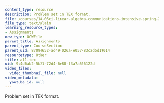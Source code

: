```yaml
---
content_type: resource
description: Problem set in TEX format.
file: /courses/18-06ci-linear-algebra-communications-intensive-spring-2004/9c4d6ab25b2172d46e88f3a7a526122d_al1.tex
file_type: text/plain
learning_resource_types:
- Assignments
ocw_type: OCWFile
parent_title: Assignments
parent_type: CourseSection
parent_uid: 87094652-ad49-026a-e057-83c2d5d19014
resourcetype: Other
title: al1.tex
uid: 9c4d6ab2-5b21-72d4-6e88-f3a7a526122d
video_files:
  video_thumbnail_file: null
video_metadata:
  youtube_id: null
---
```

Problem set in TEX format.


